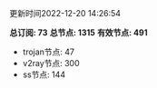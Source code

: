 更新时间2022-12-20 14:26:54

**总订阅: 73**
**总节点: 1315**
**有效节点: 491**
- trojan节点: 47
- v2ray节点: 300
- ss节点: 144
